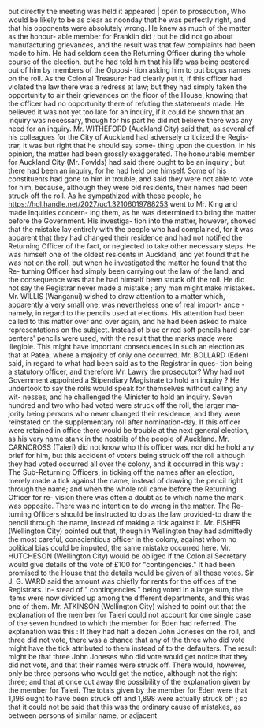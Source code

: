 but directly the meeting was held it appeared | open to prosecution, Who would be likely to be as clear as noonday that he was perfectly right, and that his opponents were absolutely wrong. He knew as much of the matter as the honour- able member for Franklin did ; but he did not go about manufacturing grievances, and the result was that few complaints had been made to him. He had seldom seen the Returning Officer during the whole course of the election, but he had told him that his life was being pestered out of him by members of the Opposi- tion asking him to put bogus names on the roll. As the Colonial Treasurer had clearly put it, if this officer had violated the law there was a redress at law; but they had simply taken the opportunity to air their grievances on the floor of the House, knowing that the officer had no opportunity there of refuting the statements made. He believed it was not yet too late for an inquiry, if it could be shown that an inquiry was necessary, though for his part he did not believe there was any need for an inquiry. Mr. WITHEFORD (Auckland City) said that, as several of his colleagues for the City of Auckland had adversely criticized the Regis- trar, it was but right that he should say some- thing upon the question. In his opinion, the matter had been grossly exaggerated. The honourable member for Auckland City (Mr. Fowlds) had said there ought to be an inquiry ; but there had been an inquiry, for he had held one himself. Some of his constituents had gone to him in trouble, and said they were not able to vote for him, because, although they were old residents, their names had been struck off the roll. As he sympathized with these people, he https://hdl.handle.net/2027/uc1.32106019788253 went to Mr. King and made inquiries concern- ing them, as he was determined to bring the matter before the Government. His investiga- tion into the matter, however, showed that the mistake lay entirely with the people who had complained, for it was apparent that they had changed their residence and had not notified the Returning Officer of the fact, or neglected to take other necessary steps. He was himself one of the oldest residents in Auckland, and yet found that he was not on the roll, but when he investigated the matter he found that the Re- turning Officer had simply been carrying out the law of the land, and the consequence was that he had himself been struck off the roll. He did not say the Registrar never made a mistake ; any man might make mistakes. Mr. WILLIS (Wanganui) wished to draw attention to a matter which, apparently a very small one, was nevertheless one of real import- ance -namely, in regard to the pencils used at elections. His attention had been called to this matter over and over again, and he had been asked to make representations on the subject. Instead of blue or red soft pencils hard car- penters' pencils were used, with the result that the marks made were illegible. This might have important consequences in such an election as that at Patea, where a majority of only one occurred. Mr. BOLLARD (Eden) said, in regard to what had been said as to the Registrar in ques- tion being a statutory officer, and therefore Mr. Lawry the prosecutor? Why had not Government appointed a Stipendiary Magistrate to hold an inquiry ? He undertook to say the rolls would speak for themselves without calling any wit- nesses, and he challenged the Minister to hold an inquiry. Seven hundred and two who had voted were struck off the roll, the larger ma- jority being persons who never changed their residence, and they were reinstated on the supplementary roll after nomination-day. If this officer were retained in office there would be trouble at the next general election, as his very name stank in the nostrils of the people of Auckland. Mr. CARNCROSS (Taieri) did not know who this officer was, nor did he hold any brief for him, but this accident of voters being struck off the roll although they had voted occurred all over the colony, and it occurred in this way : The Sub-Returning Officers, in ticking off the names after an election, merely made a tick against the name, instead of drawing the pencil right through the name; and when the whole roll came before the Returning Officer for re- vision there was often a doubt as to which name the mark was opposite. There was no intention to do wrong in the matter. The Re- turning Officers should be instructed to do as the law provided-to draw the pencil through the name, instead of making a tick against it. Mr. FISHER (Wellington City) pointed out that, though in Wellington they had admittedly the most careful, conscientious officer in the colony, against whom no political bias could be imputed, the same mistake occurred here. Mr. HUTCHESON (Wellington City) would be obliged if the Colonial Secretary would give details of the vote of £100 for "contingencies." It had been promised to the House that the details would be given of all these votes. Sir J. G. WARD said the amount was chiefly for rents for the offices of the Registrars. In- stead of " contingencies " being voted in a large sum, the items were now divided up among the different departments, and this was one of them. Mr. ATKINSON (Wellington City) wished to point out that the explanation of the member for Taieri could not account for one single case of the seven hundred to which the member for Eden had referred. The explanation was this : If they had half a dozen John Joneses on the roll, and three did not vote, there was a chance that any of the three who did vote might have the tick attributed to them instead of to the defaulters. The result might be that three John Joneses who did vote would get notice that they did not vote, and that their names were struck off. There would, however, only be three persons who would get the notice, although not the right three; and that at once cut away the possibility of the explanation given by the member for Taieri. The totals given by the member for Eden were that 1,196 ought to have been struck off and 1,898 were actually struck off ; so that it could not be said that this was the ordinary cause of mistakes, as between persons of similar name, or adjacent 